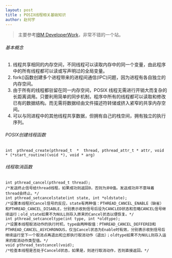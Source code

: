 ```yaml
---
layout: post
title : POSIX线程相关基础知识
author: 赵何宇
---
```


> 主要参考[IBM DeveloperWork](https://www.ibm.com/developerworks/cn/)，非常不错的一个站。

###### 基本概念

1. 线程共享相同的内存空间，不同线程可以读取内存中的同一个变量，由此程序中的所有线程都可以读或写声明过的全局变量。
2. fork()函数创建多个进程带来的进程间通信(IPC)问题，因为进程有各自独立的内存空间。
3. 由于所有的线程都驻留在同一内存空间，POSIX 线程无需进行开销大而复杂的长距离调用。只要利用简单的同步机制，程序中所有的线程都可以读取和修改已有的数据结构。而无需将数据经由文件描述符转储或挤入紧窄的共享内存空间。
4. 可以与同进程中的其他线程共享数据，但拥有自己的栈空间，拥有独立的执行序列。

###### POSIX创建线程函数
```
int  pthread_create(pthread_t  *  thread, pthread_attr_t * attr, void * (*start_routine)(void *), void * arg)
```
###### 线程取消函数
```
int pthread_cancel(pthread_t thread);
/*发送终止信号给thread线程，如果成功则返回0，否则为非0值。发送成功并不意味着thread会终止。*/
int pthread_setcancelstate(int state, int *oldstate); 
/*设置本线程对Cancel信号的反应，state有两种值：PTHREAD_CANCEL_ENABLE（缺省）和PTHREAD_CANCEL_DISABLE，分别表示收到信号后设为CANCLED状态和忽略CANCEL信号继续运行；old_state如果不为NULL则存入原来的Cancel状态以便恢复。*/
int pthread_setcanceltype(int type, int *oldtype); 
/*设置本线程取消动作的执行时机，type由两种取值：PTHREAD_CANCEL_DEFFERED和PTHREAD_CANCEL_ASYCHRONOUS，仅当Cancel状态为Enable时有效，分别表示收到信号后继续运行至下一个取消点再退出和立即执行取消动作（退出）；oldtype如果不为NULL则存入运来的取消动作类型值。*/
void pthread_testcancel(void); 
/*检查本线程是否处于Canceld状态，如果是，则进行取消动作，否则直接返回。*/
```